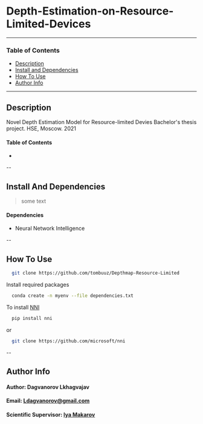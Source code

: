 # Depth-Estimation-on-Resource-Limited-Devices

---
### Table of Contents

- [Description](#description)
- [Install and Dependencies](#install-and-dependencies)
- [How To Use](#how-to-use)
- [Author Info](#author-info)
--- 
## Description
Novel Depth Estimation Model for Resource-limited Devies
Bachelor's thesis project. HSE, Moscow. 2021

#### Table of Contents
- 

--
## Install And Dependencies

> some text
#### Dependencies
- Neural Network Intelligence 

--
## How To Use

```bash
  git clone https://github.com/tombuuz/Depthmap-Resource-Limited
```

Install required packages
```bash
  conda create -n myenv --file dependencies.txt
```

To install [NNI](https://github.com/microsoft/nni)
```bash
  pip install nni
```
or 
```bash
  git clone https://github.com/microsoft/nni 
```


--
## Author Info

#### Author: Dagvanorov Lkhagvajav 
#### Email: Ldagvanorov@gmail.com
#### Scientific Supervisor: [lya Makarov](https://www.hse.ru/en/staff/iamakarov)


